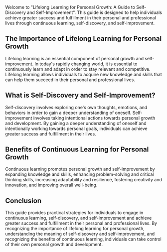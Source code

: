 
Welcome to "Lifelong Learning for Personal Growth: A Guide to Self-Discovery and Self-Improvement". This guide is designed to help individuals achieve greater success and fulfillment in their personal and professional lives through continuous learning, self-discovery, and self-improvement.

The Importance of Lifelong Learning for Personal Growth
-------------------------------------------------------

Lifelong learning is an essential component of personal growth and self-improvement. In today's rapidly changing world, it is essential to continuously learn and adapt in order to stay relevant and competitive. Lifelong learning allows individuals to acquire new knowledge and skills that can help them succeed in their personal and professional lives.

What is Self-Discovery and Self-Improvement?
--------------------------------------------

Self-discovery involves exploring one's own thoughts, emotions, and behaviors in order to gain a deeper understanding of oneself. Self-improvement involves taking intentional actions towards personal growth and development. By gaining a deeper understanding of oneself and intentionally working towards personal goals, individuals can achieve greater success and fulfillment in their lives.

Benefits of Continuous Learning for Personal Growth
---------------------------------------------------

Continuous learning promotes personal growth and self-improvement by expanding knowledge and skills, enhancing problem-solving and critical thinking skills, increasing adaptability and resilience, fostering creativity and innovation, and improving overall well-being.

Conclusion
----------

This guide provides practical strategies for individuals to engage in continuous learning, self-discovery, and self-improvement and achieve greater success and fulfillment in their personal and professional lives. By recognizing the importance of lifelong learning for personal growth, understanding the meaning of self-discovery and self-improvement, and recognizing the benefits of continuous learning, individuals can take control of their own personal growth and development.

